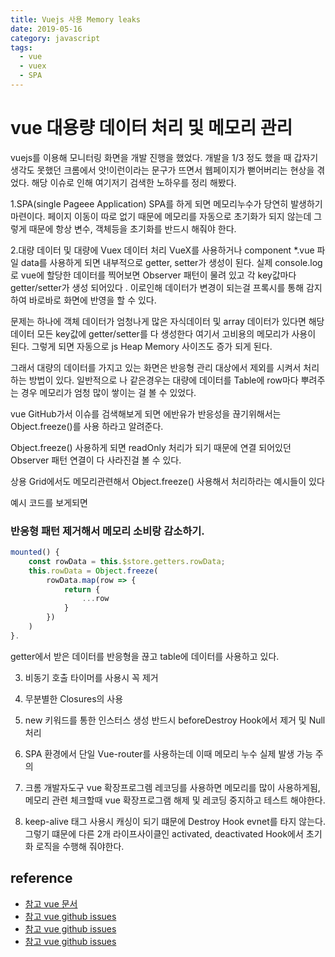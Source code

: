```yaml
---
title: Vuejs 사용 Memory leaks
date: 2019-05-16
category: javascript
tags:
  - vue
  - vuex
  - SPA
---
```


# vue 대용량 데이터 처리 및 메모리 관리

vuejs를 이용해 모니터링 화면을 개발 진행을 했었다. 개발을 1/3 정도 했을 때 갑자기 생각도 못했던 크롬에서 앗!이런이라는 문구가 뜨면서 웹페이지가 뻗어버리는 현상을 겪었다. 해당 이슈로
인해 여기저기 검색한 노하우를 정리 해봤다.


1.SPA(single Pageee Application)
SPA를 하게 되면 메모리누수가 당연히 발생하기 마련이다. 페이지 이동이 따로 없기 때문에
메모리를 자동으로 초기화가 되지 않는데 그렇게 때문에 항상 변수, 객체등을 초기화를 반드시 해줘야 한다.

2.대량 데이터 및 대량에 Vuex 데이터 처리
VueX를 사용하거나 component *.vue 파일 data를 사용하게 되면 내부적으로 getter, setter가
생성이 된다. 실제 console.log로 vue에 할당한 데이터를 찍어보면 Observer 패턴이 물려 있고
각 key값마다 getter/setter가 생성 되어있다 .
이로인해 데이터가 변경이 되는걸 프록시를 통해 감지하여 바로바로 화면에 반영을 할 수 있다.

문제는 하나에 객체 데이터가 엄청나게 많은 자식데이터 및 array 데이터가 있다면 해당 데이터 모든 key값에 getter/setter를 다 생성한다 여기서 고비용의 메모리가 사용이 된다. 그렇게 되면 자동으로 js Heap Memory 사이즈도 증가 되게 된다.

그래서 대량의 데이터를 가지고 있는 화면은 반응형 관리 대상에서 제외를 시켜서 처리하는 방법이
있다. 일반적으로 나 같은경우는 대량에 데이터를 Table에 row마다 뿌려주는 경우 메모리가 엄청 많이 쌓이는 걸 볼 수 있었다.

vue GitHub가서 이슈를 검색해보게 되면 에반유가 반응성을 끊기위해서는 Object.freeze()를 사용 하라고 알려준다.

Object.freeze() 사용하게 되면 readOnly 처리가 되기 때문에 연결 되어있던 Observer 패턴 연결이 다 사라진걸 볼 수 있다.

상용 Grid에서도 메모리관련해서 Object.freeze() 사용해서 처리하라는 예시들이 있다

예시 코드를 보게되면


### 반응형 패턴 제거해서 메모리 소비랑 감소하기.
```javascript
mounted() {
    const rowData = this.$store.getters.rowData;
    this.rowData = Object.freeze(
        rowData.map(row => {
            return {
                ...row
            }
        })
    )
}.
```

getter에서 받은 데이터를 반응형을 끊고 table에 데이터를 사용하고 있다.


3. 비동기 호출 타이머를 사용시 꼭 제거

4. 무분별한 Closures의 사용

5. new 키워드를 통한 인스터스 생성 반드시 beforeDestroy Hook에서 제거 및 Null 처리

6. SPA  환경에서 단일 Vue-router를 사용하는데 이때 메모리 누수 실제 발생 가능 주의

7. 크롬 개발자도구 vue 확장프로그렘 레코딩를 사용하면 메모리를 많이 사용하게됨, 메모리 관련
체크할때 vue 확장프로그램 해제 및 레코딩 중지하고 테스트 해야한다.

8. keep-alive 태그 사용시 캐싱이 되기 떄문에 Destroy Hook evnet를 타지 않는다. 그렇기 떄문에 다른 2개 라이프사이클인 activated, deactivated Hook에서 초기화 로직을 수행해 줘야한다.



## reference
- [참고 vue 문서](https://vuejs.org/v2/cookbook/avoiding-memory-leaks.html)
- [참고 vue github issues](https://github.com/vuejs/vue/issues/4384)
- [참고 vue github issues](https://github.com/vuejs/vuex/issues/1507)
- [참고 vue github issues](https://github.com/vuejs/vue-devtools/issues/210)


